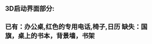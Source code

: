 3D启动界面部分:
-----------------------------------------------------
已有：办公桌,红色的专用电话,椅子,日历
缺失：国旗，桌上的书本，背景墙，书架
-----------------------------------------------------